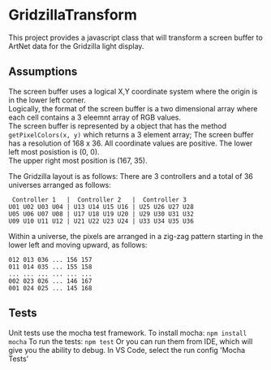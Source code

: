# GridzillaTransform
This project provides a javascript class that will transform a screen buffer to ArtNet data for the Gridzilla light display.

## Assumptions
The screen buffer uses a logical X,Y coordinate system where the origin is in the lower left corner.   
Logically, the format of the screen buffer is a two dimensional array where each cell contains a 3 eleemnt array of RGB values.  
The screen buffer is represented by a object that has the method `getPixelColors(x, y)` which returns a 3 element array;
The screen buffer has a resolution of 168 x 36.  All coordinate values are positive.  The lower left most posistion is (0, 0).  
The upper right most position is (167, 35).

The Gridzilla layout is as follows:
There are 3 controllers and a total of 36 universes arranged as follows:

```
 Controller 1   |  Controller 2   |  Controller 3
U01 U02 U03 U04 | U13 U14 U15 U16 | U25 U26 U27 U28
U05 U06 U07 U08 | U17 U18 U19 U20 | U29 U30 U31 U32
U09 U10 U11 U12 | U21 U22 U23 U24 | U33 U34 U35 U36
```

Within a universe, the pixels are arranged in a zig-zag pattern starting in the lower left
and moving upward, as follows:

```
012 013 036 ... 156 157
011 014 035 ... 155 158
... ... ... ... ... ...
002 023 026 ... 146 167
001 024 025 ... 145 168
```

## Tests
Unit tests use the mocha test framework.
To install mocha: `npm install mocha`
To run the tests: `npm test`
Or you can run them from IDE, which will give you the ability to debug.  In VS Code, select the run config 'Mocha Tests'
